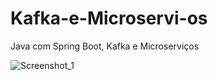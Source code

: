 # Kafka-e-Microservi-os
Java com Spring Boot, Kafka e Microserviços


![Screenshot_1](https://user-images.githubusercontent.com/83642989/227225582-1b8cadc4-1293-44e6-8d70-d7449a653701.png)
